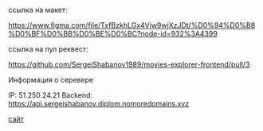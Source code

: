 ссылка на макет:

https://www.figma.com/file/TxfBzkhLGx4Vjw9wjXzJDt/%D0%94%D0%B8%D0%BF%D0%BB%D0%BE%D0%BC?node-id=932%3A4399

ссылка на пул реквест:

https://github.com/SergeiShabanov1989/movies-explorer-frontend/pull/3

Информация о серевере

IP: 51.250.24.21 Backend: https://api.sergeishabanov.diplom.nomoredomains.xyz

[сайт](https://sergeishabanov.diplom.nomoredomains.sbs/)